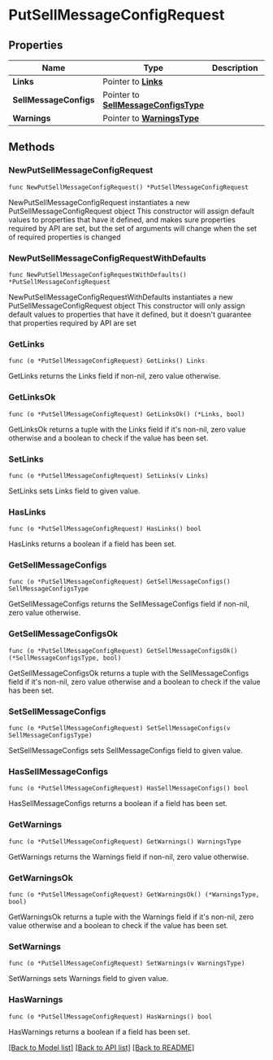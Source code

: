 # PutSellMessageConfigRequest

## Properties

Name | Type | Description | Notes
------------ | ------------- | ------------- | -------------
**Links** | Pointer to [**Links**](Links.md) |  | [optional] 
**SellMessageConfigs** | Pointer to [**SellMessageConfigsType**](SellMessageConfigsType.md) |  | [optional] 
**Warnings** | Pointer to [**WarningsType**](WarningsType.md) |  | [optional] 

## Methods

### NewPutSellMessageConfigRequest

`func NewPutSellMessageConfigRequest() *PutSellMessageConfigRequest`

NewPutSellMessageConfigRequest instantiates a new PutSellMessageConfigRequest object
This constructor will assign default values to properties that have it defined,
and makes sure properties required by API are set, but the set of arguments
will change when the set of required properties is changed

### NewPutSellMessageConfigRequestWithDefaults

`func NewPutSellMessageConfigRequestWithDefaults() *PutSellMessageConfigRequest`

NewPutSellMessageConfigRequestWithDefaults instantiates a new PutSellMessageConfigRequest object
This constructor will only assign default values to properties that have it defined,
but it doesn't guarantee that properties required by API are set

### GetLinks

`func (o *PutSellMessageConfigRequest) GetLinks() Links`

GetLinks returns the Links field if non-nil, zero value otherwise.

### GetLinksOk

`func (o *PutSellMessageConfigRequest) GetLinksOk() (*Links, bool)`

GetLinksOk returns a tuple with the Links field if it's non-nil, zero value otherwise
and a boolean to check if the value has been set.

### SetLinks

`func (o *PutSellMessageConfigRequest) SetLinks(v Links)`

SetLinks sets Links field to given value.

### HasLinks

`func (o *PutSellMessageConfigRequest) HasLinks() bool`

HasLinks returns a boolean if a field has been set.

### GetSellMessageConfigs

`func (o *PutSellMessageConfigRequest) GetSellMessageConfigs() SellMessageConfigsType`

GetSellMessageConfigs returns the SellMessageConfigs field if non-nil, zero value otherwise.

### GetSellMessageConfigsOk

`func (o *PutSellMessageConfigRequest) GetSellMessageConfigsOk() (*SellMessageConfigsType, bool)`

GetSellMessageConfigsOk returns a tuple with the SellMessageConfigs field if it's non-nil, zero value otherwise
and a boolean to check if the value has been set.

### SetSellMessageConfigs

`func (o *PutSellMessageConfigRequest) SetSellMessageConfigs(v SellMessageConfigsType)`

SetSellMessageConfigs sets SellMessageConfigs field to given value.

### HasSellMessageConfigs

`func (o *PutSellMessageConfigRequest) HasSellMessageConfigs() bool`

HasSellMessageConfigs returns a boolean if a field has been set.

### GetWarnings

`func (o *PutSellMessageConfigRequest) GetWarnings() WarningsType`

GetWarnings returns the Warnings field if non-nil, zero value otherwise.

### GetWarningsOk

`func (o *PutSellMessageConfigRequest) GetWarningsOk() (*WarningsType, bool)`

GetWarningsOk returns a tuple with the Warnings field if it's non-nil, zero value otherwise
and a boolean to check if the value has been set.

### SetWarnings

`func (o *PutSellMessageConfigRequest) SetWarnings(v WarningsType)`

SetWarnings sets Warnings field to given value.

### HasWarnings

`func (o *PutSellMessageConfigRequest) HasWarnings() bool`

HasWarnings returns a boolean if a field has been set.


[[Back to Model list]](../README.md#documentation-for-models) [[Back to API list]](../README.md#documentation-for-api-endpoints) [[Back to README]](../README.md)


